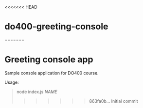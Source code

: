 <<<<<<< HEAD
# do400-greeting-console
=======
# Greeting console app

Sample console application for DO400 course.

Usage:

> node index.js *NAME*
>>>>>>> 863fa0b... Initial commit
